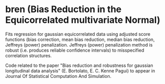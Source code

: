 # bren (Bias Reduction in the Equicorrelated multivariate Normal)
Fits regression for gaussian equicorrelated data using adjusted score functions (bias correction, mean bias reduction, median bias reduction, Jeffreys (power) penalization.
Jeffreys (power) penalization method is robust (i.e. produces reliable confidence intervals) to misspecified correlation structures.

Code related to the paper "Bias reduction and robustness for gaussian longitudinal data analysis" (E. Bortolato, E. C. Kenne Pagui)
to appear in Journal Of Statistical Computation And Simulation.

